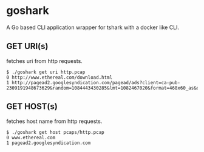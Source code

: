 # goshark
A Go based CLI application wrapper for tshark with a docker like CLI.

## GET URI(s)
fetches uri from http requests.
```aidl
$ ./goshark get uri http.pcap 
0 http://www.ethereal.com/download.html
1 http://pagead2.googlesyndication.com/pagead/ads?client=ca-pub-2309191948673629&random=1084443430285&lmt=1082467020&format=468x60_as&output=html&url=http%3A%2F%2Fwww.ethereal.com%2Fdownload.html&color_bg=FFFFFF&color_text=333333&color_link=000000&color_url=666633&color_border=666633
```

## GET HOST(s)
fetches host name from http requests.
```
$ ./goshark get host pcaps/http.pcap 
0 www.ethereal.com
1 pagead2.googlesyndication.com
```
